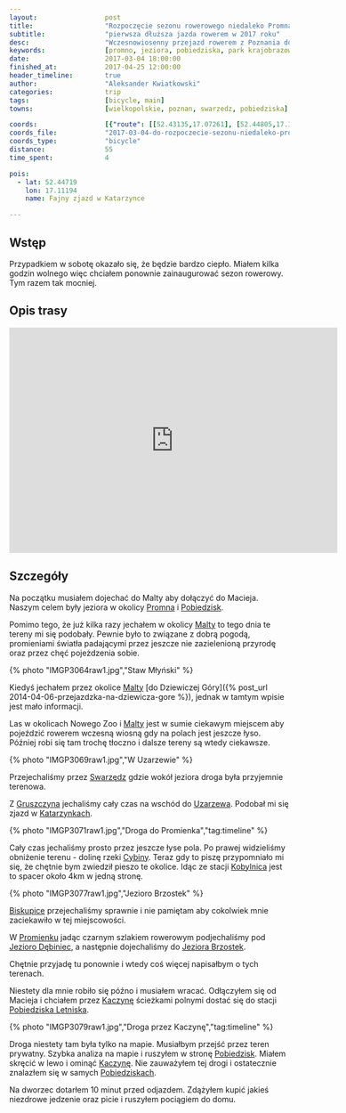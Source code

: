```yaml
---
layout:                 post
title:                  "Rozpoczęcie sezonu rowerowego niedaleko Promna i małych jeziorek"
subtitle:               "pierwsza dłuższa jazda rowerem w 2017 roku"
desc:                   "Wczesnowiosenny przejazd rowerem z Poznania do Parku Krajobrazowego Promno"
keywords:               [promno, jeziora, pobiedziska, park krajobrazowy]
date:                   2017-03-04 18:00:00
finished_at:            2017-04-25 12:00:00
header_timeline:        true
author:                 "Aleksander Kwiatkowski"
categories:             trip
tags:                   [bicycle, main]
towns:                  [wielkopolskie, poznan, swarzedz, pobiedziska]

coords:                 [{"route": [[52.43135,17.07261], [52.44805,17.11476], [52.45019,17.12454], [52.45296,17.12394], [52.45788,17.15939], [52.46185,17.16711], [52.46002,17.18393], [52.46107,17.20410], [52.46661,17.22994], [52.46211,17.24985], [52.45364,17.26350], [52.45118,17.25981], [52.45050,17.25449], [52.45411,17.25217], [52.46536,17.27037], [52.47111,17.28556], [52.47723,17.28762]], "type": "bicycle"}]
coords_file:            "2017-03-04-do-rozpoczecie-sezonu-niedaleko-promna.json"
coords_type:            "bicycle"
distance:               55
time_spent:             4

pois:
  - lat: 52.44719
    lon: 17.11194
    name: Fajny zjazd w Katarzynce

---
```


[wiki-jezioro-debiniec]: https://pl.wikipedia.org/wiki/Rezerwat_przyrody_Jezioro_D%C4%99biniec
[wiki-jezioro-brzostek]: https://pl.wikipedia.org/wiki/Brzostek_(jezioro)
[wiki-promno]: https://pl.wikipedia.org/wiki/Promno_(wie%C5%9B_w_wojew%C3%B3dztwie_wielkopolskim)
[wiki-pobiedziska]: https://pl.wikipedia.org/wiki/Pobiedziska
[wiki-malta]: https://pl.wikipedia.org/wiki/Jezioro_Malta%C5%84skie
[wiki-swarzedz]: https://pl.wikipedia.org/wiki/Swarz%C4%99dz
[wiki-gruszczyn]: https://pl.wikipedia.org/wiki/Gruszczyn_(wojew%C3%B3dztwo_wielkopolskie)
[wiki-uzarzewo]: https://pl.wikipedia.org/wiki/Uzarzewo
[wiki-katarzynki]: https://pl.wikipedia.org/wiki/Katarzynki_(wojew%C3%B3dztwo_wielkopolskie)
[wiki-cybina]: https://pl.wikipedia.org/wiki/Cybina
[wiki-pkp-kobylnica]: https://pl.wikipedia.org/wiki/Kobylnica_(stacja_kolejowa)
[wiki-biskupice]: https://pl.wikipedia.org/wiki/Biskupice_(powiat_pozna%C5%84ski)
[wiki-promienko]: https://pl.wikipedia.org/wiki/Promienko
[wiki-kaczyna]: https://pl.wikipedia.org/wiki/Kaczyna_(wojew%C3%B3dztwo_wielkopolskie)
[wiki-pobiedziska-letniska]: https://pl.wikipedia.org/wiki/Pobiedziska_Letnisko

Wstęp
-----

Przypadkiem w sobotę okazało się, że będzie bardzo ciepło. Miałem kilka
godzin wolnego więc chciałem ponownie zainaugurować sezon rowerowy. Tym razem
tak mocniej.

Opis trasy
----------

<iframe height='405' width='590' frameborder='0' allowtransparency='true' scrolling='no' src='https://www.strava.com/activities/887321219/embed/fab84f0ee36d0ae409cf327a80a57092055cfb7d'></iframe>

Szczegóły
---------

Na początku musiałem dojechać do Malty aby dołączyć do Macieja. Naszym celem były
jeziora w okolicy [Promna][wiki-promno] i [Pobiedzisk][wiki-pobiedziska].

Pomimo tego, że już kilka razy jechałem w okolicy [Malty][wiki-malta] to
tego dnia te tereny mi się podobały. Pewnie było to związane z dobrą pogodą,
promieniami światła padającymi przez jeszcze nie zazielenioną przyrodę oraz
przez chęć pojeżdzenia sobie.

{% photo "IMGP3064raw1.jpg","Staw Młyński" %}

Kiedyś jechałem przez okolice [Malty][wiki-malta]
[do Dziewiczej Góry]({% post_url 2014-04-06-przejazdzka-na-dziewicza-gore %}),
jednak w tamtym wpisie jest mało informacji.

Las w okolicach Nowego Zoo i [Malty][wiki-malta] jest w sumie ciekawym miejscem aby
pojeździć rowerem wczesną wiosną gdy na polach jest jeszcze łyso.
Później robi się tam trochę tłoczno i dalsze tereny są wtedy ciekawsze.

{% photo "IMGP3069raw1.jpg","W Uzarzewie" %}

Przejechaliśmy przez [Swarzędz][wiki-swarzedz] gdzie wokół jeziora droga była
przyjemnie terenowa.

Z [Gruszczyna][wiki-gruszczyn] jechaliśmy cały czas na wschód do [Uzarzewa][wiki-uzarzewo].
Podobał mi się zjazd w [Katarzynkach][wiki-katarzynki].

{% photo "IMGP3071raw1.jpg","Droga do Promienka","tag:timeline" %}

Cały czas jechaliśmy prosto przez jeszcze łyse pola. Po prawej widzieliśmy obniżenie
terenu - dolinę rzeki [Cybiny][wiki-cybina]. Teraz gdy to piszę przypomniało mi się,
że chętnie bym zwiedził pieszo te okolice. Idąc ze stacji
[Kobylnica][wiki-pkp-kobylnica] jest to spacer około 4km w jedną stronę.

{% photo "IMGP3077raw1.jpg","Jezioro Brzostek" %}

[Biskupice][wiki-biskupice] przejechaliśmy sprawnie i nie pamiętam aby
cokolwiek mnie zaciekawiło w tej miejscowości.

W [Promienku][wiki-promienko] jadąc czarnym szlakiem rowerowym podjechaliśmy
pod [Jezioro Dębiniec][wiki-jezioro-debiniec], a następnie dojechaliśmy do
[Jeziora Brzostek][wiki-jezioro-brzostek].

Chętnie przyjadę tu ponownie i wtedy coś więcej napisałbym o tych terenach.

Niestety dla mnie robiło się późno
i musiałem wracać. Odłączyłem się od Macieja i chciałem przez [Kaczynę][wiki-kaczyna]
ścieżkami polnymi dostać się do stacji
[Pobiedziska Letniska][wiki-pobiedziska-letniska].

{% photo "IMGP3079raw1.jpg","Droga przez Kaczynę","tag:timeline" %}

Droga niestety tam była tylko na mapie. Musiałbym przejść przez teren prywatny.
Szybka analiza na mapie i ruszyłem w stronę [Pobiedzisk][wiki-pobiedziska].
Miałem skręcić w lewo i ominąć [Kaczynę][wiki-kaczyna]. Nie zauważyłem tej drogi
i ostatecznie znalazłem się w samych [Pobiedziskach][wiki-pobiedziska].

Na dworzec dotarłem 10 minut przed odjazdem. Zdążyłem kupić jakieś niezdrowe
jedzenie oraz picie i ruszyłem pociągiem do domu.
